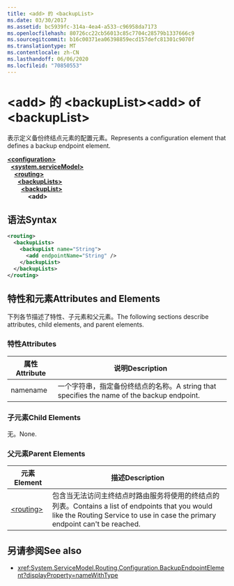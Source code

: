```yaml
---
title: <add> 的 <backupList>
ms.date: 03/30/2017
ms.assetid: bc5939fc-314a-4ea4-a533-c96958da7173
ms.openlocfilehash: 80726cc22cb56013c85c7704c28579b1337666c9
ms.sourcegitcommit: b16c00371ea06398859ecd157defc81301c9070f
ms.translationtype: MT
ms.contentlocale: zh-CN
ms.lasthandoff: 06/06/2020
ms.locfileid: "70850553"
---
```

# <a name="add-of-backuplist"></a><span data-ttu-id="ed778-102">\<add> 的 \<backupList></span><span class="sxs-lookup"><span data-stu-id="ed778-102">\<add> of \<backupList></span></span>
<span data-ttu-id="ed778-103">表示定义备份终结点元素的配置元素。</span><span class="sxs-lookup"><span data-stu-id="ed778-103">Represents a configuration element that defines a backup endpoint element.</span></span>  
  
[**\<configuration>**](../configuration-element.md)\
&nbsp;&nbsp;[**\<system.serviceModel>**](system-servicemodel.md)\
&nbsp;&nbsp;&nbsp;&nbsp;[**\<routing>**](routing.md)\
&nbsp;&nbsp;&nbsp;&nbsp;&nbsp;&nbsp;[**\<backupLists>**](backuplists.md)\
&nbsp;&nbsp;&nbsp;&nbsp;&nbsp;&nbsp;&nbsp;&nbsp;[**\<backupList>**](backuplist.md)\
&nbsp;&nbsp;&nbsp;&nbsp;&nbsp;&nbsp;&nbsp;&nbsp;&nbsp;&nbsp;&nbsp;&nbsp;**\<add>**  
  
## <a name="syntax"></a><span data-ttu-id="ed778-104">语法</span><span class="sxs-lookup"><span data-stu-id="ed778-104">Syntax</span></span>  
  
```xml  
<routing>
  <backupLists>
    <backupList name="String">
      <add endpointName="String" />
    </backupList>
  </backupLists>
</routing>
```  
  
## <a name="attributes-and-elements"></a><span data-ttu-id="ed778-105">特性和元素</span><span class="sxs-lookup"><span data-stu-id="ed778-105">Attributes and Elements</span></span>  
 <span data-ttu-id="ed778-106">下列各节描述了特性、子元素和父元素。</span><span class="sxs-lookup"><span data-stu-id="ed778-106">The following sections describe attributes, child elements, and parent elements.</span></span>  
  
### <a name="attributes"></a><span data-ttu-id="ed778-107">特性</span><span class="sxs-lookup"><span data-stu-id="ed778-107">Attributes</span></span>  
  
|<span data-ttu-id="ed778-108">属性</span><span class="sxs-lookup"><span data-stu-id="ed778-108">Attribute</span></span>|<span data-ttu-id="ed778-109">说明</span><span class="sxs-lookup"><span data-stu-id="ed778-109">Description</span></span>|  
|---------------|-----------------|  
|<span data-ttu-id="ed778-110">name</span><span class="sxs-lookup"><span data-stu-id="ed778-110">name</span></span>|<span data-ttu-id="ed778-111">一个字符串，指定备份终结点的名称。</span><span class="sxs-lookup"><span data-stu-id="ed778-111">A string that specifies the name of the backup endpoint.</span></span>|  
  
### <a name="child-elements"></a><span data-ttu-id="ed778-112">子元素</span><span class="sxs-lookup"><span data-stu-id="ed778-112">Child Elements</span></span>  
 <span data-ttu-id="ed778-113">无。</span><span class="sxs-lookup"><span data-stu-id="ed778-113">None.</span></span>  
  
### <a name="parent-elements"></a><span data-ttu-id="ed778-114">父元素</span><span class="sxs-lookup"><span data-stu-id="ed778-114">Parent Elements</span></span>  
  
|<span data-ttu-id="ed778-115">元素</span><span class="sxs-lookup"><span data-stu-id="ed778-115">Element</span></span>|<span data-ttu-id="ed778-116">描述</span><span class="sxs-lookup"><span data-stu-id="ed778-116">Description</span></span>|  
|-------------|-----------------|  
|[\<routing>](routing.md)|<span data-ttu-id="ed778-117">包含当无法访问主终结点时路由服务将使用的终结点的列表。</span><span class="sxs-lookup"><span data-stu-id="ed778-117">Contains a list of endpoints that you would like the Routing Service to use in case the primary endpoint can't be reached.</span></span>|  
  
## <a name="see-also"></a><span data-ttu-id="ed778-118">另请参阅</span><span class="sxs-lookup"><span data-stu-id="ed778-118">See also</span></span>

- <xref:System.ServiceModel.Routing.Configuration.BackupEndpointElement?displayProperty=nameWithType>
